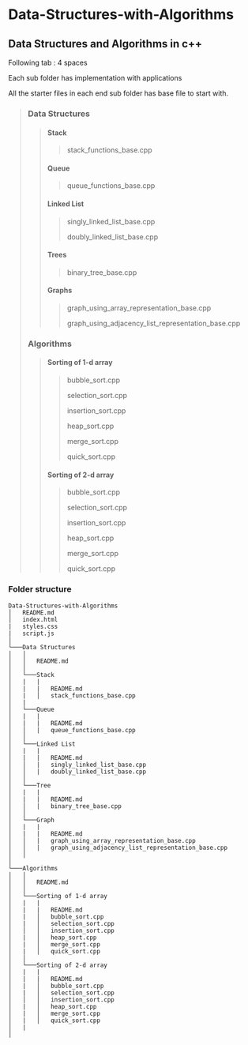 # Data-Structures-with-Algorithms

## Data Structures and Algorithms in c++

Following tab : 4 spaces

Each sub folder has implementation with applications

All the starter files in each end sub folder has base file to start with.

> ### Data Structures
>
> > #### Stack
> >
> > > stack_functions_base.cpp
> > >
> >
> > #### Queue
> >
> > > queue_functions_base.cpp
> > >
> >
> > #### Linked List
> >
> > > singly_linked_list_base.cpp
> > >
> > > doubly_linked_list_base.cpp
> > >
> >
> > #### Trees
> >
> > > binary_tree_base.cpp
> > >
> >
> > #### Graphs
> >
> > > graph_using_array_representation_base.cpp
> > >
> > > graph_using_adjacency_list_representation_base.cpp
> > >
> >
>
> ### Algorithms
>
> > #### Sorting of 1-d array
> >
> > > bubble_sort.cpp
> > >
> > > selection_sort.cpp
> > >
> > > insertion_sort.cpp
> > >
> > > heap_sort.cpp
> > >
> > > merge_sort.cpp
> > >
> > > quick_sort.cpp
> >
> > #### Sorting of 2-d array
> >
> > > bubble_sort.cpp
> > >
> > > selection_sort.cpp
> > >
> > > insertion_sort.cpp
> > >
> > > heap_sort.cpp
> > >
> > > merge_sort.cpp
> > >
> > > quick_sort.cpp
> > >
> >
>

### Folder structure

```
Data-Structures-with-Algorithms
│   README.md
│   index.html
|   styles.css
|   script.js
│
└───Data Structures
│   │
│   │   README.md
│   │
│   └───Stack
│   |   |
│   |   |   README.md
│   |   │   stack_functions_base.cpp
│   |  
│   └───Queue
│   |   |
│   |   |   README.md
│   │   |   queue_functions_base.cpp
│   │
│   └───Linked List
│   |   |
│   |   |   README.md
│   │   |   singly_linked_list_base.cpp
│   │   |   doubly_linked_list_base.cpp
│   │
│   └───Tree
│   |   |
│   |   |   README.md
│   │   |   binary_tree_base.cpp
│   │
│   └───Graph
│   |   |
│   |   |   README.md
│   │   |   graph_using_array_representation_base.cpp
│   │   |   graph_using_adjacency_list_representation_base.cpp
│   │
│
└───Algorithms
│   │
│   │   README.md
│   │
│   └───Sorting of 1-d array
│   |   |
│   |   |   README.md
│   |   │   bubble_sort.cpp
│   |   │   selection_sort.cpp
│   │   │   insertion_sort.cpp
│   |   │   heap_sort.cpp
│   |   │   merge_sort.cpp
│   |   │   quick_sort.cpp
│   │
│   └───Sorting of 2-d array
│   |   |
│   |   |   README.md
│   |   │   bubble_sort.cpp
│   |   │   selection_sort.cpp
│   │   │   insertion_sort.cpp
│   |   │   heap_sort.cpp
│   |   │   merge_sort.cpp
│   |   │   quick_sort.cpp
│   |
│
```